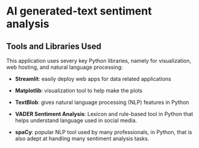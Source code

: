 # AI generated-text sentiment analysis

## Tools and Libraries Used

This application uses severy key Python libraries, namely for visualization, web hosting, and natural language processing:

- **Streamlit**: easily deploy web apps for data related applications 

- **Matplotlib**: visualization tool to help make the plots

- **TextBlob**: gives natural language processing (NLP) features in Python

- **VADER Sentiment Analysis**: Lexicon and rule-based tool in Python that helps understand language used in social media.

- **spaCy**: popular NLP tool used by many professionals, in Python, that is also adept at handling many sentiment analysis tasks.


